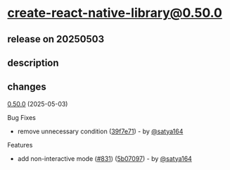 # create-react-native-library@0.50.0

## release on 20250503

## description

## changes

<a href="https://github.com/callstack/react-native-builder-bob/compare/create-react-native-library@0.49.10...create-react-native-library@0.50.0">0.50.0</a> (2025-05-03)

Bug Fixes

* remove unnecessary condition (<a href="https://github.com/callstack/react-native-builder-bob/commit/39f7e71eca493484c81e4208859ca336da5cb53b">39f7e71</a>) - by <a class="user-mention notranslate" data-hovercard-type="user" data-hovercard-url="/users/satya164/hovercard" data-octo-click="hovercard-link-click" data-octo-dimensions="link_type:self" href="https://github.com/satya164">@satya164</a>

Features

* add non-interactive mode (<a href="https://github.com/callstack/react-native-builder-bob/issues/831" data-hovercard-type="pull_request" data-hovercard-url="/callstack/react-native-builder-bob/pull/831/hovercard">#831</a>) (<a href="https://github.com/callstack/react-native-builder-bob/commit/5b070979ca9ce7a6a7edf468acfae5d716cf5d0c">5b07097</a>) - by <a class="user-mention notranslate" data-hovercard-type="user" data-hovercard-url="/users/satya164/hovercard" data-octo-click="hovercard-link-click" data-octo-dimensions="link_type:self" href="https://github.com/satya164">@satya164</a>


